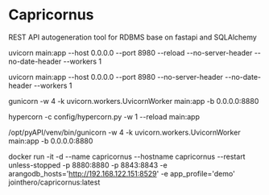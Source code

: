 # Capricornus

REST API autogeneration tool for RDBMS base on fastapi and SQLAlchemy

uvicorn main:app --host 0.0.0.0 --port 8980 --reload --no-server-header --no-date-header --workers 1

uvicorn main:app --host 0.0.0.0 --port 8980 --no-server-header --no-date-header --workers 1

gunicorn -w 4 -k uvicorn.workers.UvicornWorker main:app -b 0.0.0.0:8880

hypercorn -c config/hypercorn.py -w 1 --reload main:app

/opt/pyAPI/venv/bin/gunicorn -w 4 -k uvicorn.workers.UvicornWorker main:app -b 0.0.0.0:8880

docker run -it -d --name capricornus --hostname capricornus --restart unless-stopped -p 8880:8880 -p 8843:8843 -e arangodb_hosts='http://192.168.122.151:8529' -e app_profile='demo' jointhero/capricornus:latest
